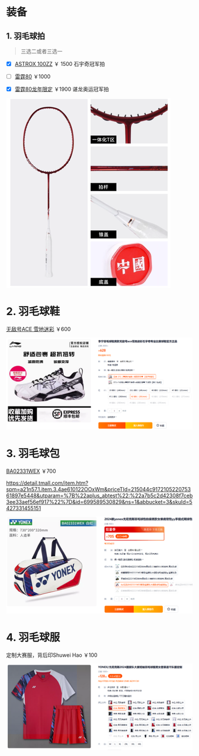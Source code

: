 # 装备

## 1. 羽毛球拍

>  三选二或者三选一

- [x] [ASTROX 100ZZ](https://www.badmintoncn.com/cbo_eq/view.php?eid=7717) $￥~1500$ 石宇奇冠军拍

- [ ] [雷霆80](https://www.badmintoncn.com/cbo_eq/view.php?eid=9748) $￥1000$

- [x] [雷霆80龙年限定](https://detail.tmall.com/item.htm?spm=a21n57.1.item.4.db886f02YAq1nk&priceTId=215044c917210520906008295e5448&utparam=%7B%22aplus_abtest%22:%222a8978de3cd4ab71eab9700d6e417d5f%22%7D&id=654915558084&ns=1&abbucket=3&skuId=5329374184265) $￥1900$ 谌龙奥运冠军拍

<img src="images\image-20240715221030424.png" alt="image-20240715221030424" style="zoom: 50%;" />

# 2. 羽毛球鞋

[无敌号ACE 雪地迷彩](https://www.badmintoncn.com/cbo_eq/view.php?eid=10973) $￥600$

<img src="images\shoes.png" alt="image-20240715221328860" style="zoom:50%;" />

# 3. 羽毛球包

[BA02331WEX](https://www.badmintoncn.com/cbo_eq/view.php?eid=15983) $￥700$

https://detail.tmall.com/item.htm?spm=a21n57.1.item.3.4ae610122OOxWm&priceTId=215044c917210522075361897e5448&utparam=%7B%22aplus_abtest%22:%22a7b5c2d42308f7ceb3ee33aef56ef917%22%7D&id=699589530829&ns=1&abbucket=3&skuId=5427331455151

<img src="images\image-20240715220914723.png" alt="image-20240715220914723" style="zoom:50%;" />

# 4. 羽毛球服

定制大赛服，背后印Shuwei Hao $￥100$

<img src="images\image-20240715220657287.png" alt="image-20240715220657287" style="zoom:50%;" />

